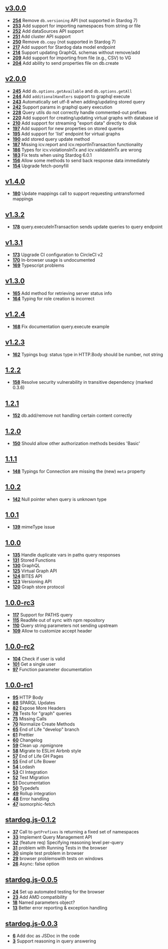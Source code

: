 ## [**v3.0.0**](https://github.com/stardog-union/stardog.js/milestone/46)
- [**254**](https://github.com/stardog-union/stardog.js/issues/254) Remove `db.versioning` API (not supported in Stardog 7)
- [**253**](https://github.com/stardog-union/stardog.js/issues/253) Add support for importing namespaces from string or file
- [**252**](https://github.com/stardog-union/stardog.js/issues/252) Add dataSources API support
- [**251**](https://github.com/stardog-union/stardog.js/issues/251) Add cluster API support
- [**250**](https://github.com/stardog-union/stardog.js/issues/250) Remove `db.copy` (not supported in Stardog 7)
- [**217**](https://github.com/stardog-union/stardog.js/issues/217) Add support for Stardog data model endpoint
- [**214**](https://github.com/stardog-union/stardog.js/issues/214) Support updating GraphQL schemas without remove/add
- [**209**](https://github.com/stardog-union/stardog.js/issues/209) Add support for importing from file (e.g., CSV) to VG
- [**204**](https://github.com/stardog-union/stardog.js/issues/204) Add ability to send properties file on db.create

## [**v2.0.0**](https://github.com/stardog-union/stardog.js/milestone/17)
- [**245**](https://github.com/stardog-union/stardog.js/issues/245) Add `db.options.getAvailable` and `db.options.getAll`
- [**244**](https://github.com/stardog-union/stardog.js/issues/244) Add `additionalHandlers` support to graphql execute
- [**243**](https://github.com/stardog-union/stardog.js/issues/243) Automatically set utf-8 when adding/updating stored query
- [**242**](https://github.com/stardog-union/stardog.js/issues/242) Support params in graphql query execution
- [**228**](https://github.com/stardog-union/stardog.js/issues/228) Query utils do not correctly handle commented-out prefixes
- [**220**](https://github.com/stardog-union/stardog.js/issues/220) Add support for creating/updating virtual graphs with database id
- [**210**](https://github.com/stardog-union/stardog.js/issues/210) Add support for streaming "export data" directly to disk
- [**197**](https://github.com/stardog-union/stardog.js/issues/197) Add support for new properties on stored queries
- [**195**](https://github.com/stardog-union/stardog.js/issues/195) Add support for 'list' endpoint for virtual graphs
- [**190**](https://github.com/stardog-union/stardog.js/issues/190) add stored query update method
- [**187**](https://github.com/stardog-union/stardog.js/issues/187) Missing icv.report and icv.reportInTransaction functionality
- [**186**](https://github.com/stardog-union/stardog.js/issues/186) Types for icv.violationsInTx and icv.validateInTx are wrong
- [**183**](https://github.com/stardog-union/stardog.js/issues/183) Fix tests when using Stardog 6.0.1
- [**156**](https://github.com/stardog-union/stardog.js/issues/156) Allow some methods to send back response data immediately
- [**154**](https://github.com/stardog-union/stardog.js/issues/154) Upgrade fetch-ponyfill

## [**v1.4.0**](https://github.com/stardog-union/stardog.js/milestone/23)
- [**180**](https://github.com/stardog-union/stardog.js/issues/180) Update mappings call to support requesting untransformed mappings

## [**v1.3.2**](https://github.com/stardog-union/stardog.js/milestone/22)
- [**178**](https://github.com/stardog-union/stardog.js/issues/178) query.executeInTransaction sends update queries to query endpoint

## [**v1.3.1**](https://github.com/stardog-union/stardog.js/milestone/21)
- [**173**](https://github.com/stardog-union/stardog.js/issues/173) Upgrade CI configuration to CircleCI v2
- [**170**](https://github.com/stardog-union/stardog.js/issues/170) In-browser usage is undocumented
- [**169**](https://github.com/stardog-union/stardog.js/issues/169) Typescript problems

## [**v1.3.0**](https://github.com/stardog-union/stardog.js/milestone/20)
- [**165**](https://github.com/stardog-union/stardog.js/issues/165) Add method for retrieving server status info
- [**164**](https://github.com/stardog-union/stardog.js/issues/164) Typing for role creation is incorrect

## [**v1.2.4**](https://github.com/stardog-union/stardog.js/milestone/19)
- [**168**](https://github.com/stardog-union/stardog.js/issues/168) Fix documentation query.execute example

## [**v1.2.3**](https://github.com/stardog-union/stardog.js/milestone/18)
- [**162**](https://github.com/stardog-union/stardog.js/issues/162) Typings bug: status type in HTTP.Body should be number, not string

## [**1.2.2**](https://github.com/stardog-union/stardog.js/milestone/16)
- [**158**](https://github.com/stardog-union/stardog.js/issues/158) Resolve security vulnerability in transitive dependency (marked 0.3.6)

## [**1.2.1**](https://github.com/stardog-union/stardog.js/milestone/15)
- [**152**](https://github.com/stardog-union/stardog.js/issues/152) db.add/remove not handling certain content correctly

## [**1.2.0**](https://github.com/stardog-union/stardog.js/milestone/14)
- [**150**](https://github.com/stardog-union/stardog.js/issues/150) Should allow other authorization methods besides 'Basic'

## [**1.1.1**](https://github.com/stardog-union/stardog.js/milestone/13)
- [**148**](https://github.com/stardog-union/stardog.js/issues/148) Typings for Connection are missing the (new) `meta` property

## [**1.0.2**](https://github.com/stardog-union/stardog.js/milestone/8)
- [**142**](https://github.com/stardog-union/stardog.js/issues/142) Null pointer when query is unknown type

## [**1.0.1**](https://github.com/stardog-union/stardog.js/milestone/9)
- [**139**](https://github.com/stardog-union/stardog.js/issues/139) mimeType issue

## [**1.0.0**](https://github.com/stardog-union/stardog.js/milestone/7)
- [**135**](https://github.com/stardog-union/stardog.js/issues/135) Handle duplicate vars in paths query responses
- [**131**](https://github.com/stardog-union/stardog.js/issues/131) Stored Functions
- [**130**](https://github.com/stardog-union/stardog.js/issues/130) GraphQL
- [**125**](https://github.com/stardog-union/stardog.js/issues/125) Virtual Graph API
- [**124**](https://github.com/stardog-union/stardog.js/issues/124) BITES API
- [**123**](https://github.com/stardog-union/stardog.js/issues/123) Versioning API
- [**120**](https://github.com/stardog-union/stardog.js/issues/120) Graph store protocol

## [**1.0.0-rc3**](https://github.com/stardog-union/stardog.js/milestone/6)
- [**117**](https://github.com/stardog-union/stardog.js/issues/117) Support for PATHS query
- [**115**](https://github.com/stardog-union/stardog.js/issues/115) ReadMe out of sync with npm repository
- [**110**](https://github.com/stardog-union/stardog.js/issues/110) Query string parameters not sending upstream
- [**109**](https://github.com/stardog-union/stardog.js/issues/109) Allow to customize accept header

## [**1.0.0-rc2**](https://github.com/stardog-union/stardog.js/milestone/5)
- [**104**](https://github.com/stardog-union/stardog.js/issues/104) Check if user is valid
- [**101**](https://github.com/stardog-union/stardog.js/issues/101) Get a single user
- [**97**](https://github.com/stardog-union/stardog.js/issues/97) Function parameter documentation

## [**1.0.0-rc1**](https://github.com/stardog-union/stardog.js/milestone/4)
- [**95**](https://github.com/stardog-union/stardog.js/issues/95) HTTP Body
- [**88**](https://github.com/stardog-union/stardog.js/issues/88) SPARQL Updates
- [**82**](https://github.com/stardog-union/stardog.js/issues/82) Expose More Headers
- [**78**](https://github.com/stardog-union/stardog.js/issues/78) Tests for "graph" queries
- [**75**](https://github.com/stardog-union/stardog.js/issues/75) Missing Calls
- [**70**](https://github.com/stardog-union/stardog.js/issues/70) Normalize Create Methods
- [**65**](https://github.com/stardog-union/stardog.js/issues/65) End of Life "develop" branch
- [**61**](https://github.com/stardog-union/stardog.js/issues/61) Prettier
- [**60**](https://github.com/stardog-union/stardog.js/issues/60) Changelog
- [**59**](https://github.com/stardog-union/stardog.js/issues/59) Clean up .npmignore
- [**58**](https://github.com/stardog-union/stardog.js/issues/58) Migrate to ESLint Airbnb style
- [**57**](https://github.com/stardog-union/stardog.js/issues/57) End of Life GH Pages
- [**55**](https://github.com/stardog-union/stardog.js/issues/55) End of Life Bower
- [**54**](https://github.com/stardog-union/stardog.js/issues/54) Lodash
- [**53**](https://github.com/stardog-union/stardog.js/issues/53) CI Integration
- [**52**](https://github.com/stardog-union/stardog.js/issues/52) Test Migration
- [**51**](https://github.com/stardog-union/stardog.js/issues/51) Documentation
- [**50**](https://github.com/stardog-union/stardog.js/issues/50) Typedefs
- [**49**](https://github.com/stardog-union/stardog.js/issues/49) Rollup integration
- [**48**](https://github.com/stardog-union/stardog.js/issues/48) Error handling
- [**47**](https://github.com/stardog-union/stardog.js/issues/47) isomorphic-fetch

## [**stardog.js-0.1.2**](https://github.com/stardog-union/stardog.js/milestone/3)
- [**37**](https://github.com/stardog-union/stardog.js/issues/37) Call to `getPrefixes` is returning a fixed set of namespaces
- [**33**](https://github.com/stardog-union/stardog.js/issues/33) Implement Query Management API
- [**32**](https://github.com/stardog-union/stardog.js/issues/32) (feature req) Specifying reasoning level per-query
- [**31**](https://github.com/stardog-union/stardog.js/issues/31) problem with Running Tests in the browser
- [**30**](https://github.com/stardog-union/stardog.js/issues/30) simple test problem in browser
- [**29**](https://github.com/stardog-union/stardog.js/issues/29) browser problemswith tests on windows
- [**26**](https://github.com/stardog-union/stardog.js/issues/26) Async: false option

## [**stardog.js-0.0.5**](https://github.com/stardog-union/stardog.js/milestone/2)
- [**24**](https://github.com/stardog-union/stardog.js/issues/24) Set up automated testing for the browser
- [**23**](https://github.com/stardog-union/stardog.js/issues/23) Add AMD compatibility
- [**18**](https://github.com/stardog-union/stardog.js/issues/18) Named parameters object?
- [**13**](https://github.com/stardog-union/stardog.js/issues/13) Better error reporting & exception handling

## [**stardog.js-0.0.3**](https://github.com/stardog-union/stardog.js/milestone/1)
- [**6**](https://github.com/stardog-union/stardog.js/issues/6) Add doc as JSDoc in the code
- [**3**](https://github.com/stardog-union/stardog.js/issues/3) Support reasoning in query answering

